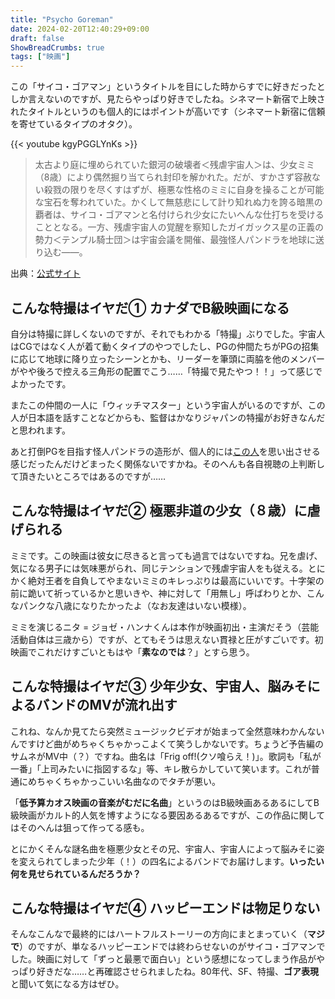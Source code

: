```yaml
---
title: "Psycho Goreman"
date: 2024-02-20T12:40:29+09:00
draft: false
ShowBreadCrumbs: true
tags: ["映画"]
---
```


この「サイコ・ゴアマン」というタイトルを目にした時からすでに好きだったとしか言えないのですが、見たらやっぱり好きでしたね。シネマート新宿で上映されたタイトルというのも個人的にはポイントが高いです（シネマート新宿に信頼を寄せているタイプのオタク）。

{{< youtube kgyPGGLYnKs >}}


>太古より庭に埋められていた銀河の破壊者＜残虐宇宙人＞は、少女ミミ（8歳）により偶然掘り当てられ封印を解かれた。だが、すかさず容赦ない殺戮の限りを尽くすはずが、極悪な性格のミミに自身を操ることが可能な宝石を奪われていた。かくして無慈悲にして計り知れぬ力を誇る暗黒の覇者は、サイコ・ゴアマンと名付けられ少女にたいへんな仕打ちを受けることとなる。一方、残虐宇宙人の覚醒を察知したガイガックス星の正義の勢力＜テンプル騎士団＞は宇宙会議を開催、最強怪人パンドラを地球に送り込む――。

出典：[公式サイト](http://pg-jp.com/)

## こんな特撮はイヤだ① カナダでB級映画になる

自分は特撮に詳しくないのですが、それでもわかる「特撮」ぶりでした。宇宙人はCGではなく人が着て動くタイプのやつでしたし、PGの仲間たちがPGの招集に応じて地球に降り立ったシーンとかも、リーダーを筆頭に両脇を他のメンバーがやや後ろで控える三角形の配置でこう……「特撮で見たやつ！！」って感じでよかったです。

またこの仲間の一人に「ウィッチマスター」という宇宙人がいるのですが、この人が日本語を話すことなどからも、監督はかなりジャパンの特撮がお好きなんだと思われます。

あと打倒PGを目指す怪人パンドラの造形が、個人的には[この人](https://digimon.net/reference/detail.php?directory_name=angewomon)を思い出させる感じだったんだけどまったく関係ないですかね。そのへんも各自視聴の上判断して頂きたいところではあるのですが……

## こんな特撮はイヤだ② 極悪非道の少女（８歳）に虐げられる

ミミです。この映画は彼女に尽きると言っても過言ではないですね。兄を虐げ、気になる男子には気味悪がられ、同じテンションで残虐宇宙人をも従える。とにかく絶対王者を自負してやまないミミのキレっぷりは最高にいいです。十字架の前に跪いて祈っているかと思いきや、神に対して「用無し」呼ばわりとか、こんなパンクな八歳になりたかったよ（なお友達はいない模様）。

ミミを演じるニタ = ジョゼ・ハンナくんは本作が映画初出・主演だそう（芸能活動自体は三歳から）ですが、とてもそうは思えない貫禄と圧がすごいです。初映画でこれだけすごいともはや「**素なのでは**？」とすら思う。

## こんな特撮はイヤだ③ 少年少女、宇宙人、脳みそによるバンドのMVが流れ出す

これね、なんか見てたら突然ミュージックビデオが始まって全然意味わかんないんですけど曲がめちゃくちゃかっこよくて笑うしかないです。ちょうど予告編のサムネがMV中（？）ですね。曲名は「Frig off!(クソ喰らえ！)」。歌詞も「私が一番」「上司みたいに指図するな」等、キレ散らかしていて笑います。これが普通にめちゃくちゃかっこいい名曲なのでタチが悪い。

「**低予算カオス映画の音楽がむだに名曲**」というのはB級映画あるあるにしてB級映画がカルト的人気を博すようになる要因あるあるですが、この作品に関してはそのへんは狙って作ってる感も。

とにかくそんな謎名曲を極悪少女とその兄、宇宙人、宇宙人によって脳みそに姿を変えられてしまった少年（！）の四名によるバンドでお届けします。**いったい何を見せられているんだろうか？**

## こんな特撮はイヤだ④ ハッピーエンドは物足りない

そんなこんなで最終的にはハートフルストーリーの方向にまとまっていく（**マジで**）のですが、単なるハッピーエンドでは終わらせないのがサイコ・ゴアマンでした。映画に対して「ずっと最悪で面白い」という感想になってしまう作品がやっぱり好きだな……と再確認させられましたね。80年代、SF、特撮、**ゴア表現** と聞いて気になる方はぜひ。
